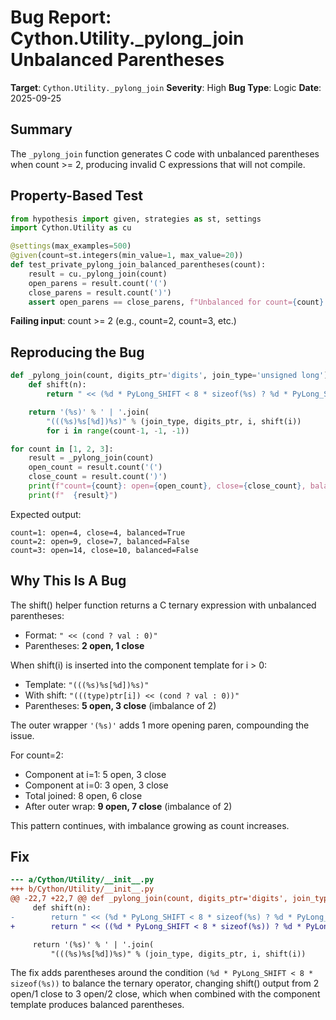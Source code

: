 # Bug Report: Cython.Utility._pylong_join Unbalanced Parentheses

**Target**: `Cython.Utility._pylong_join`
**Severity**: High
**Bug Type**: Logic
**Date**: 2025-09-25

## Summary

The `_pylong_join` function generates C code with unbalanced parentheses when count >= 2, producing invalid C expressions that will not compile.

## Property-Based Test

```python
from hypothesis import given, strategies as st, settings
import Cython.Utility as cu

@settings(max_examples=500)
@given(count=st.integers(min_value=1, max_value=20))
def test_private_pylong_join_balanced_parentheses(count):
    result = cu._pylong_join(count)
    open_parens = result.count('(')
    close_parens = result.count(')')
    assert open_parens == close_parens, f"Unbalanced for count={count}: {result}"
```

**Failing input**: count >= 2 (e.g., count=2, count=3, etc.)

## Reproducing the Bug

```python
def _pylong_join(count, digits_ptr='digits', join_type='unsigned long'):
    def shift(n):
        return " << (%d * PyLong_SHIFT < 8 * sizeof(%s) ? %d * PyLong_SHIFT : 0)" % (n, join_type, n) if n else ''

    return '(%s)' % ' | '.join(
        "(((%s)%s[%d])%s)" % (join_type, digits_ptr, i, shift(i))
        for i in range(count-1, -1, -1))

for count in [1, 2, 3]:
    result = _pylong_join(count)
    open_count = result.count('(')
    close_count = result.count(')')
    print(f"count={count}: open={open_count}, close={close_count}, balanced={open_count==close_count}")
    print(f"  {result}")
```

Expected output:
```
count=1: open=4, close=4, balanced=True
count=2: open=9, close=7, balanced=False
count=3: open=14, close=10, balanced=False
```

## Why This Is A Bug

The shift() helper function returns a C ternary expression with unbalanced parentheses:
- Format: `" << (cond ? val : 0)"`
- Parentheses: **2 open, 1 close**

When shift(i) is inserted into the component template for i > 0:
- Template: `"(((%s)%s[%d])%s)"`
- With shift: `"(((type)ptr[i]) << (cond ? val : 0))"`
- Parentheses: **5 open, 3 close** (imbalance of 2)

The outer wrapper `'(%s)'` adds 1 more opening paren, compounding the issue.

For count=2:
- Component at i=1: 5 open, 3 close
- Component at i=0: 3 open, 3 close
- Total joined: 8 open, 6 close
- After outer wrap: **9 open, 7 close** (imbalance of 2)

This pattern continues, with imbalance growing as count increases.

## Fix

```diff
--- a/Cython/Utility/__init__.py
+++ b/Cython/Utility/__init__.py
@@ -22,7 +22,7 @@ def _pylong_join(count, digits_ptr='digits', join_type='unsigned long'):
     def shift(n):
-        return " << (%d * PyLong_SHIFT < 8 * sizeof(%s) ? %d * PyLong_SHIFT : 0)" % (n, join_type, n) if n else ''
+        return " << ((%d * PyLong_SHIFT < 8 * sizeof(%s)) ? %d * PyLong_SHIFT : 0)" % (n, join_type, n) if n else ''

     return '(%s)' % ' | '.join(
         "(((%s)%s[%d])%s)" % (join_type, digits_ptr, i, shift(i))
```

The fix adds parentheses around the condition `(%d * PyLong_SHIFT < 8 * sizeof(%s))` to balance the ternary operator, changing shift() output from 2 open/1 close to 3 open/2 close, which when combined with the component template produces balanced parentheses.